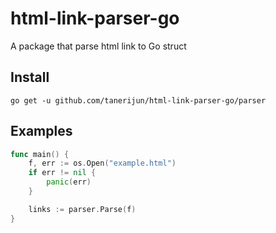 # html-link-parser-go

A package that parse html link to Go struct

## Install

```
go get -u github.com/tanerijun/html-link-parser-go/parser
```

## Examples

```go
func main() {
    f, err := os.Open("example.html")
	if err != nil {
		panic(err)
	}

	links := parser.Parse(f)
}
```
